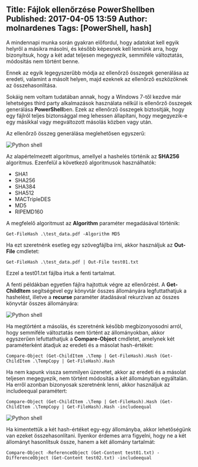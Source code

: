 Title: Fájlok ellenőrzése PowerShellben
Published: 2017-04-05 13:59
Author: molnardenes
Tags: [PowerShell, hash]
---


A mindennapi munka során gyakran előfordul, hogy adatokat kell egyik helyről a másikra másolni, és később képesnek kell lennünk arra, hogy bizonyítsuk, hogy a két adat teljesen megegyezik, semmiféle változtatás, módosítás nem történt benne.

Ennek az egyik legegyszerűbb módja az ellenőrző összegek generálása az eredeti, valamint a másolt helyen, majd ezeknek az ellenőrző eszközöknek az összehasonlítása.

Sokáig nem voltam tudatában annak, hogy a Windows 7-től kezdve már lehetséges third party alkalmazások használata nélkül is ellenőrző összegek generálása **PowerShell**ben. Ezek az ellenőrző összegek biztosítják, hogy egy fájlról teljes biztonsággal meg lehessen állapítani, hogy megegyezik-e egy másikkal vagy megváltozott másolás közben vagy után.

Az ellenőrző összeg generálása meglehetősen egyszerű:

![Python
shell](/assets/images/getfilehash1.png)

Az alapértelmezett algoritmus, amellyel a hashelés történik az **SHA256** algoritmus. Ezenfelül a következő algoritmusok használhatók:

- SHA1
- SHA256
- SHA384
- SHA512
- MACTripleDES
- MD5
- RIPEMD160

A megfelelő algoritmust az **Algorithm** paraméter megadásával történik:

```shell
Get-FileHash .\test_data.pdf -Algorithm MD5
```

Ha ezt szeretnénk esetleg egy szövegfájlba írni, akkor használjuk az **Out-File** cmdletet:

```shell
Get-FileHash .\test_data.pdf | Out-File test01.txt
```

Ezzel a test01.txt fájlba írtuk a fenti tartalmat.

A fenti példákban egyetlen fájlra hajtottuk végre az ellenőrzést. A **Get-ChildItem** segítségével egy könyvtár összes állományára legfuttathatjuk a hashelést, illetve a **recurse** paraméter átadásával rekurzívan az összes könyvtár összes állományára:

![Python
shell](/assets/images/getfilehash2.png)

Ha megtörtént a másolás, és szeretnénk később megbizonyosodni arról, hogy semmiféle változtatás nem történt az állományokban, akkor egyszerűen lefuttathatjuk a **Compare-Object** cmdletet, amelynek két paraméterként átadjuk az eredeti és a másolat hash-értékét:

```shell
Compare-Object (Get-ChildItem .\Temp | Get-FileHash).Hash (Get-ChildItem .\TempCopy | Get-FileHash).Hash
```

Ha nem kapunk vissza semmilyen üzenetet, akkor az eredeti és a másolat teljesen megegyezik, nem történt módosítás a két állományban egyáltalán. Ha erről azonban bizonyosak szeretnénk lenni, akkor használjuk az includeequal paramétert:


```shell
Compare-Object (Get-ChildItem .\Temp | Get-FileHash).Hash (Get-ChildItem .\TempCopy | Get-FileHash).Hash -includeequal
```


![Python
shell](/assets/images/getfilehash3.png)

Ha kimentettük a két hash-értéket egy-egy állományba, akkor lehetőségünk van ezeket összehasonlítani. Ilyenkor érdemes arra figyelni, hogy ne a két állományt hasonlítsuk össze, hanem a két állomány tartalmát:

```shell
Compare-Object -ReferenceObject (Get-Content test01.txt) -DifferenceObject (Get-Content test02.txt) -includeequal
```
